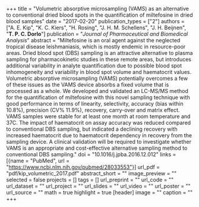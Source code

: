 +++
title = "Volumetric absorptive microsampling (VAMS) as an alternative to conventional dried blood spots in the quantification of miltefosine in dried blood samples"
date = "2017-02-20"
publication_types = ["2"]
authors = ["A. E. Kip", "K. C. Kiers", "H. Rosing", "J. H. M. Schellens", "J. H. Beijnen", "**T. P. C. Dorlo**"]
publication = "_Journal of Pharmaceutical and Biomedical Analysis_"
abstract = "Miltefosine is an oral agent against the neglected tropical disease leishmaniasis, which is mostly endemic in resource-poor areas. Dried blood spot (DBS) sampling is an attractive alternative to plasma sampling for pharmacokinetic studies in these remote areas, but introduces additional variability in analyte quantification due to possible blood spot inhomogeneity and variability in blood spot volume and haematocrit values. Volumetric absorptive microsampling (VAMS) potentially overcomes a few of these issues as the VAMS device absorbs a fixed volume that is processed as a whole. We developed and validated an LC-MS/MS method for the quantification of miltefosine with this novel sampling technique with good performance in terms of linearity, selectivity, accuracy (bias within 10.8%), precision (CV% 11.9%), recovery, carry-over and matrix effect. VAMS samples were stable for at least one month at room temperature and 37C. The impact of haematocrit on assay accuracy was reduced compared to conventional DBS sampling, but indicated a declining recovery with increased haematocrit due to haematocrit dependency in recovery from the sampling device. A clinical validation will be required to investigate whether VAMS is an appropriate and cost-effective alternative sampling method to conventional DBS sampling."
doi = "10.1016/j.jpba.2016.12.012"
links = [{name = "PubMed", url = "https://www.ncbi.nlm.nih.gov/pubmed/28033553"}]
url_pdf = "pdf/kip_volumetric_2017.pdf"
abstract_short = ""
image_preview = ""
selected = false
projects = []
tags = []
url_preprint = ""
url_code = ""
url_dataset = ""
url_project = ""
url_slides = ""
url_video = ""
url_poster = ""
url_source = ""
math = true
highlight = true
[header]
image = ""
caption = ""
+++
